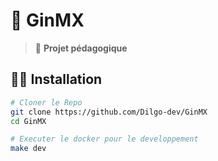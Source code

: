 # 🦥 GinMX

> 🔮 **Projet pédagogique**

## 🏃‍♀️ Installation

```bash
# Cloner le Repo
git clone https://github.com/Dilgo-dev/GinMX
cd GinMX

# Executer le docker pour le developpement
make dev
```